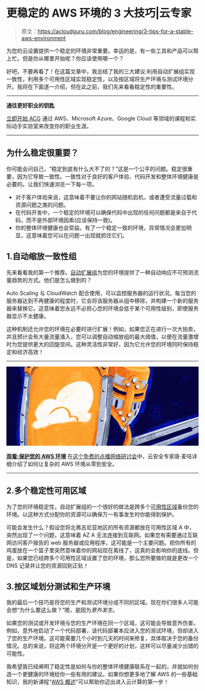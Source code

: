 # 更稳定的 AWS 环境的 3 大技巧|云专家

> 原文：<https://acloudguru.com/blog/engineering/3-tips-for-a-stable-aws-environment>

为您的云设置提供一个稳定的环境非常重要。幸运的是，有一些工具和产品可以帮上忙。但是你从哪里开始呢？你应该使用哪一个？

好吧，不要再看了！在这篇文章中，我总结了我的三大建议:利用自动扩展组实现一致性，利用多个可用性区域实现稳定性，以及按区域将生产环境与测试环境分开。我将在下面逐一介绍，但在此之前，我们先来看看稳定性的重要性。

* * *

**通往更好职业的钥匙**

[立即开始 ACG](https://acloudguru.com/pricing) 通过 AWS、Microsoft Azure、Google Cloud 等领域的课程和实际动手实验室来改变你的职业生涯。

* * *

## 为什么稳定很重要？

你可能会问自己，“稳定到底有什么大不了的？”这是一个公平的问题。稳定很重要，因为它导致一致性。一致性对于良好的客户体验、代码开发和整体环境健康是必要的。让我们快速浏览一下每一项。

*   对于客户体验来说，这意味着不要让你的网站随机宕机，或者遭受流量过载和资源问题之类的问题。
*   在代码开发中，一个稳定的环境可以确保代码中出现的任何问题都是来自于代码，而不是外部环境因素(应该保持一致)。
*   你的整体环境健康也会受益。有了一个稳定一致的环境，异常情况会更加明显，这意味着您可以在问题一出现就抓住它们。

## 1.**自动缩放一致性组**

先来看看我的第一个推荐。[自动扩展组](https://docs.aws.amazon.com/autoscaling/ec2/userguide/auto-scaling-groups.html)为您的环境提供了一种自动响应不可预测流量趋势的方式。他们是怎么做到的？

Auto Scaling 与 CloudWatch 配合使用，可以监控服务器的运行状况。每当您的服务器达到不再健康的程度时，它会将该服务器从组中移除，并构建一个新的服务器来替换它。这意味着您永远不必担心您的环境会低于某个可用性级别，即使服务器显示不太健康。

这种机制还允许您的环境在必要时进行扩展！例如，如果您正在进行一次大拍卖，并且预计会有大量流量涌入，您可以调整自动缩放组的最大阈值，以便在流量激增时为您提供更大的回旋空间。这种灵活性非常好，因为它允许您的环境同时保持稳定和经济高效！

* * *

[![AWS Cloud Compliance Governance Security](img/6248396917d6ad72577def2a4bf7b70e.png)](https://acloudguru.com/content/securing-aws-environment-webinar)

[**观看:保护您的 AWS 环境**](https://acloudguru.com/content/securing-aws-environment-webinar) 在[这个免费的点播网络研讨会](https://acloudguru.com/content/securing-aws-environment-webinar)中，云安全专家唐·麦咭详细介绍了如何让复杂的 AWS 环境从零到安全。

* * *

## 2.**多个稳定性可用区域**

为了您的环境稳定性，自动扩展组的一个很好的做法是跨多个[可用性区域](https://aws.amazon.com/about-aws/global-infrastructure/regions_az/)备份您的环境。以这种方式分配你的资源可以确保万一有事发生时你能得到保护。

可能会发生什么？假设您将北弗吉尼亚地区的所有资源都放在可用性区域 A 中，突然出现了一个问题，这意味着 AZ A 无法连接到互联网。如果您有需要通过互联网访问客户报告的 web 服务器或应用程序，这可能是一个主要问题。把你所有的鸡蛋放在一个篮子里突然意味着你的网站现在离线了，这真的会影响你的底线。但是，如果您已经跨多个可用性区域设置了您的环境，那么您所要做的就是更改一个 DNS 记录并让您的资源回到正轨！

## 3.**按区域划分测试和生产环境**

我的最后一个技巧是将您的生产和测试环境分成不同的区域。现在你们很多人可能会想“为什么要这么做？”嗯，是因为*意外发生*。

如果您的测试或开发环境与您的生产环境在同一个区域，这可能会导致意外伤害。例如，意外地启动了一个代码部署，该代码部署本应进入您的测试环境，但却进入了您的生产环境。这可能需要几个小时到几天的时间来修复，具体取决于您的备份情况。总的来说，将这两个环境分开是一个更好的计划，这样可以尽量减少出错的可能性。

我希望我已经阐明了稳定性是如何与你的整体环境健康联系在一起的，并就如何创造一个更健康的环境给你一些有用的建议。如果你想更多地了解 AWS 的一些基础知识，我的新课程“[AWS 概述](https://learn.acloud.guru/course/overview-of-aws/dashboard)”可以帮助你迈出进入云计算的第一步！